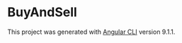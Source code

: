 # BuyAndSell

This project was generated with [Angular CLI](https://github.com/angular/angular-cli) version 9.1.1.
